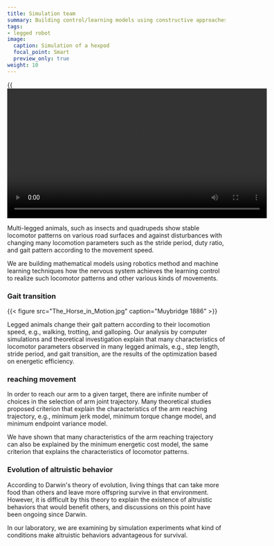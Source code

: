 ```yaml
---
title: Simulation team
summary: Building control/learning models using constructive approaches
tags:
- legged robot
image:
  caption: Simulation of a hexpod
  focal_point: Smart
  preview_only: true
weight: 10
---
```


{{<video src="tripod.mp4" controls="true" width="600">}}

Multi-legged animals, such as insects and quadrupeds show stable locomotor patterns on various road surfaces and against disturbances with changing many locomotion parameters such as the stride period, duty ratio, and gait pattern according to the movement speed. 

We are building mathematical models using robotics method and machine learning techniques how the nervous system achieves the learning control to realize such locomotor patterns and other various kinds of movements.


### Gait transition
{{< figure src="The_Horse_in_Motion.jpg" caption="Muybridge 1886" >}}

Legged animals change their gait pattern according to their locomotion speed, e.g., walking, trotting, and galloping. Our analysis by computer simulations and theoretical investigation explain that many characteristics of locomotor parameters observed in many legged animals, e.g., step length, stride period, and gait transition, are the results of the optimization based on energetic efficiency.

### reaching movement

In order to reach our arm to a given target, there are infinite number of choices in the selection of arm joint trajectory.
Many theoretical studies proposed criterion that explain the characteristics of the arm reaching trajectory, e.g., minimum jerk model, minimum torque change model, and minimum endpoint variance model.

We have shown that many characteristics of the arm reaching trajectory can also be explained by the minimum energetic cost model, the same criterion that explains the characteristics of locomotor patterns.

<!--[Related papers](../papers/#planning)-->

### Evolution of altruistic behavior

According to Darwin's theory of evolution, living things that can take more food than others and leave more offspring survive in that environment.
However, it is difficult by this theory to explain the existence of altruistic behaviors that would benefit others, and discussions on this point have been ongoing since Darwin.

In our laboratory, we are examining by simulation experiments what kind of conditions make altruistic behaviors advantageous for survival.